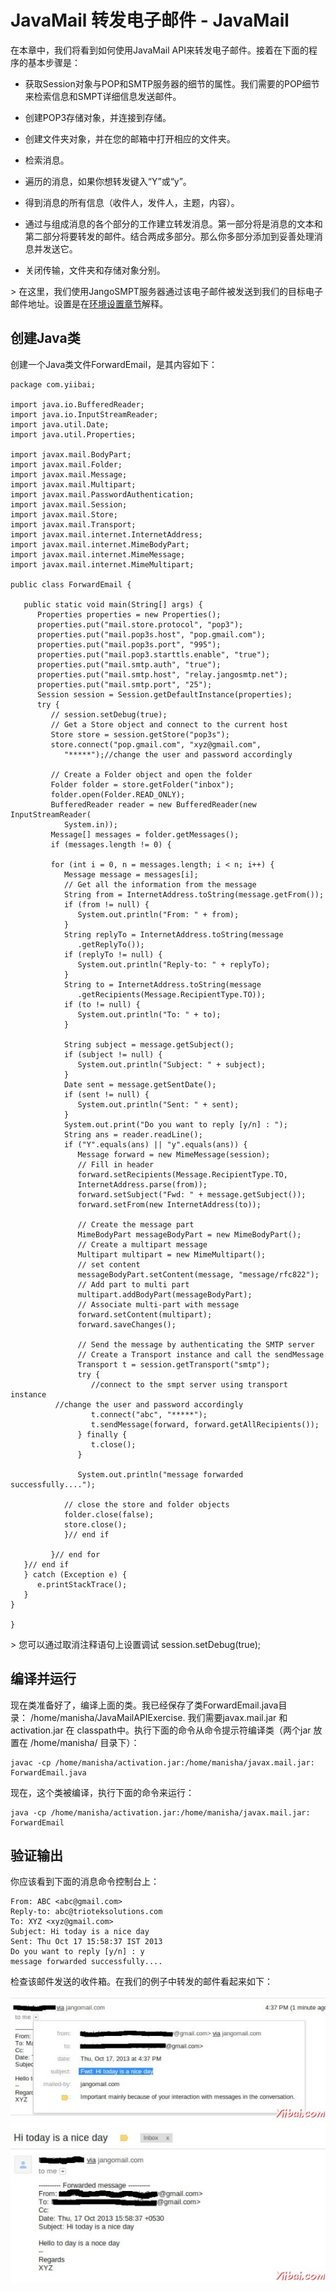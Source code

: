 # JavaMail 转发电子邮件 - JavaMail

在本章中，我们将看到如何使用JavaMail API来转发电子邮件。接着在下面的程序的基本步骤是：

*   获取Session对象与POP和SMTP服务器的细节的属性。我们需要的POP细节来检索信息和SMPT详细信息发送邮件。

*   创建POP3存储对象，并连接到存储。

*   创建文件夹对象，并在您的邮箱中打开相应的文件夹。

*   检索消息。

*   遍历的消息，如果你想转发键入“Y”或“y”。

*   得到消息的所有信息（收件人，发件人，主题，内容）。

*   通过与组成消息的各个部分的工作建立转发消息。第一部分将是消息的文本和第二部分将要转发的邮件。结合两成多部分。那么你多部分添加到妥善处理消息并发送它。

*   关闭传输，文件夹和存储对象分别。

&gt; 在这里，我们使用JangoSMPT服务器通过该电子邮件被发送到我们的目标电子邮件地址。设置是在[环境设置章节](http://www.yiibai.com/javamail_api/javamail_api_environment_setup.html)解释。

## 创建Java类

创建一个Java类文件ForwardEmail，是其内容如下：

```
package com.yiibai;

import java.io.BufferedReader;
import java.io.InputStreamReader;
import java.util.Date;
import java.util.Properties;

import javax.mail.BodyPart;
import javax.mail.Folder;
import javax.mail.Message;
import javax.mail.Multipart;
import javax.mail.PasswordAuthentication;
import javax.mail.Session;
import javax.mail.Store;
import javax.mail.Transport;
import javax.mail.internet.InternetAddress;
import javax.mail.internet.MimeBodyPart;
import javax.mail.internet.MimeMessage;
import javax.mail.internet.MimeMultipart;

public class ForwardEmail {

   public static void main(String[] args) {
      Properties properties = new Properties();
      properties.put("mail.store.protocol", "pop3");
      properties.put("mail.pop3s.host", "pop.gmail.com");
      properties.put("mail.pop3s.port", "995");
      properties.put("mail.pop3.starttls.enable", "true");
      properties.put("mail.smtp.auth", "true");
      properties.put("mail.smtp.host", "relay.jangosmtp.net");
      properties.put("mail.smtp.port", "25");
      Session session = Session.getDefaultInstance(properties);
      try {
         // session.setDebug(true);
         // Get a Store object and connect to the current host
         Store store = session.getStore("pop3s");
         store.connect("pop.gmail.com", "xyz@gmail.com",
            "*****");//change the user and password accordingly

         // Create a Folder object and open the folder
         Folder folder = store.getFolder("inbox");
         folder.open(Folder.READ_ONLY);
         BufferedReader reader = new BufferedReader(new InputStreamReader(
            System.in));
         Message[] messages = folder.getMessages();
         if (messages.length != 0) {

         for (int i = 0, n = messages.length; i < n; i++) {
            Message message = messages[i];
            // Get all the information from the message
            String from = InternetAddress.toString(message.getFrom());
            if (from != null) {
               System.out.println("From: " + from);
            }
            String replyTo = InternetAddress.toString(message
               .getReplyTo());
            if (replyTo != null) {
               System.out.println("Reply-to: " + replyTo);
            }
            String to = InternetAddress.toString(message
               .getRecipients(Message.RecipientType.TO));
            if (to != null) {
               System.out.println("To: " + to);
            }

            String subject = message.getSubject();
            if (subject != null) {
               System.out.println("Subject: " + subject);
            }
            Date sent = message.getSentDate();
            if (sent != null) {
               System.out.println("Sent: " + sent);
            }
            System.out.print("Do you want to reply [y/n] : ");
            String ans = reader.readLine();
            if ("Y".equals(ans) || "y".equals(ans)) {
               Message forward = new MimeMessage(session);
               // Fill in header
               forward.setRecipients(Message.RecipientType.TO,
               InternetAddress.parse(from));
               forward.setSubject("Fwd: " + message.getSubject());
               forward.setFrom(new InternetAddress(to));

               // Create the message part
               MimeBodyPart messageBodyPart = new MimeBodyPart();
               // Create a multipart message
               Multipart multipart = new MimeMultipart();
               // set content
               messageBodyPart.setContent(message, "message/rfc822");
               // Add part to multi part
               multipart.addBodyPart(messageBodyPart);
               // Associate multi-part with message
               forward.setContent(multipart);
               forward.saveChanges();

               // Send the message by authenticating the SMTP server
               // Create a Transport instance and call the sendMessage
               Transport t = session.getTransport("smtp");
               try {
                  //connect to the smpt server using transport instance
          //change the user and password accordingly
                  t.connect("abc", "*****");
                  t.sendMessage(forward, forward.getAllRecipients());
               } finally {
                  t.close();
               }

               System.out.println("message forwarded successfully....");

            // close the store and folder objects
            folder.close(false);
            store.close();
            }// end if

         }// end for
   }// end if
   } catch (Exception e) {
      e.printStackTrace();
   }
}

}
```

&gt; 您可以通过取消注释语句上设置调试 session.setDebug(true);

## 编译并运行

现在类准备好了，编译上面的类。我已经保存了类ForwardEmail.java目录： /home/manisha/JavaMailAPIExercise. 我们需要javax.mail.jar 和 activation.jar 在 classpath中。执行下面的命令从命令提示符编译类（两个jar 放置在 /home/manisha/ 目录下）：

```
javac -cp /home/manisha/activation.jar:/home/manisha/javax.mail.jar: ForwardEmail.java
```

现在，这个类被编译，执行下面的命令来运行：

```
java -cp /home/manisha/activation.jar:/home/manisha/javax.mail.jar: ForwardEmail
```

## 验证输出

你应该看到下面的消息命令控制台上：

```
From: ABC <abc@gmail.com>
Reply-to: abc@trioteksolutions.com
To: XYZ <xyz@gmail.com>
Subject: Hi today is a nice day
Sent: Thu Oct 17 15:58:37 IST 2013
Do you want to reply [y/n] : y
message forwarded successfully....

```

检查该邮件发送的收件箱。在我们的例子中转发的邮件看起来如下：

![JavaMail API Forward Email](../img/102Q11642-0.jpg)![JavaMail API Forward Email](../img/102Q11613-1.jpg)

